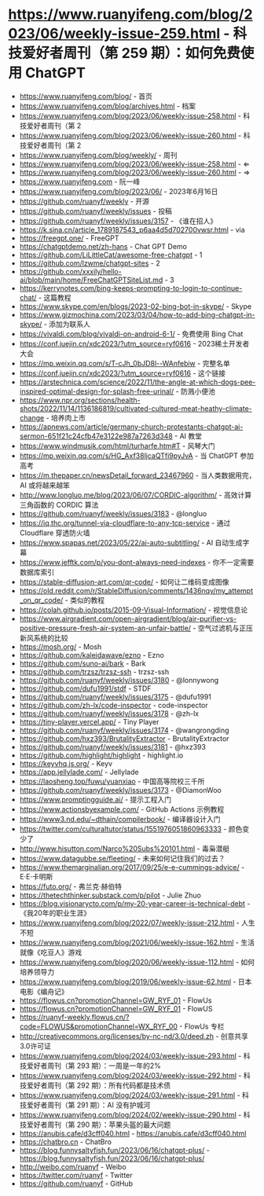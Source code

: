 # https://www.ruanyifeng.com/blog/2023/06/weekly-issue-259.html - 科技爱好者周刊（第 259 期）：如何免费使用 ChatGPT

- https://www.ruanyifeng.com/blog/ - 首页
- https://www.ruanyifeng.com/blog/archives.html - 档案
- https://www.ruanyifeng.com/blog/2023/06/weekly-issue-258.html - 科技爱好者周刊（第 2
- https://www.ruanyifeng.com/blog/2023/06/weekly-issue-260.html - 科技爱好者周刊（第 2
- https://www.ruanyifeng.com/blog/weekly/ - 周刊
- https://www.ruanyifeng.com/blog/2023/06/weekly-issue-258.html - ⇐
- https://www.ruanyifeng.com/blog/2023/06/weekly-issue-260.html - ⇒
- https://www.ruanyifeng.com - 阮一峰
- https://www.ruanyifeng.com/blog/2023/06/ - 2023年6月16日
- https://github.com/ruanyf/weekly - 开源
- https://github.com/ruanyf/weekly/issues - 投稿
- https://github.com/ruanyf/weekly/issues/3157 - 《谁在招人》
- https://k.sina.cn/article_1789187543_p6aa4d5d702700vwsr.html - via
- https://freegpt.one/ - FreeGPT
- https://chatgptdemo.net/zh-hans - Chat GPT Demo
- https://github.com/LiLittleCat/awesome-free-chatgpt - 1
- https://github.com/lzwme/chatgpt-sites - 2
- https://github.com/xxxily/hello-ai/blob/main/home/FreeChatGPTSiteList.md - 3
- https://kerrynotes.com/bing-keeps-prompting-to-login-to-continue-chat/ - 这篇教程
- https://www.skype.com/en/blogs/2023-02-bing-bot-in-skype/ - Skype
- https://www.gizmochina.com/2023/03/04/how-to-add-bing-chatgpt-in-skype/ - 添加为联系人
- https://vivaldi.com/blog/vivaldi-on-android-6-1/ - 免费使用 Bing Chat
- https://conf.juejin.cn/xdc2023/?utm_source=ryf0616 - 2023稀土开发者大会
- https://mp.weixin.qq.com/s/T-cJh_0bJD8l--WAnfebiw - 完整名单
- https://conf.juejin.cn/xdc2023/?utm_source=ryf0616 - 这个链接
- https://arstechnica.com/science/2022/11/the-angle-at-which-dogs-pee-inspired-optimal-design-for-splash-free-urinal/ - 防溅小便池
- https://www.npr.org/sections/health-shots/2022/11/14/1136186819/cultivated-cultured-meat-heathy-climate-change - 培养肉上市
- https://apnews.com/article/germany-church-protestants-chatgpt-ai-sermon-651f21c24cfb47e3122e987a7263d348 - AI 教堂
- https://www.windmusik.com/html/turharfe.htm#T - 风琴大门
- https://mp.weixin.qq.com/s/HG_Axf38ljcaQTfi9pyJvA - 当 ChatGPT 参加高考
- https://m.thepaper.cn/newsDetail_forward_23467960 - 当人类数据用完，AI 或将越来越笨
- http://www.longluo.me/blog/2023/06/07/CORDIC-algorithm/ - 高效计算三角函数的 CORDIC 算法
- https://github.com/ruanyf/weekly/issues/3183 - @longluo
- https://iq.thc.org/tunnel-via-cloudflare-to-any-tcp-service - 通过 Cloudflare 穿透防火墙
- https://www.spapas.net/2023/05/22/ai-auto-subtitling/ - AI 自动生成字幕
- https://www.jefftk.com/p/you-dont-always-need-indexes - 你不一定需要数据库索引
- https://stable-diffusion-art.com/qr-code/ - 如何让二维码变成图像
- https://old.reddit.com/r/StableDiffusion/comments/1436nqv/my_attempt_on_qr_code/ - 类似的教程
- https://colah.github.io/posts/2015-09-Visual-Information/ - 视觉信息论
- https://www.airgradient.com/open-airgradient/blog/air-purifier-vs-positive-pressure-fresh-air-system-an-unfair-battle/ - 空气过滤机与正压新风系统的比较
- https://mosh.org/ - Mosh
- https://github.com/kaleidawave/ezno - Ezno
- https://github.com/suno-ai/bark - Bark
- https://github.com/trzsz/trzsz-ssh - trzsz-ssh
- https://github.com/ruanyf/weekly/issues/3180 - @lonnywong
- https://github.com/dufu1991/stdf - STDF
- https://github.com/ruanyf/weekly/issues/3175 - @dufu1991
- https://github.com/zh-lx/code-inspector - code-inspector
- https://github.com/ruanyf/weekly/issues/3178 - @zh-lx
- https://tiny-player.vercel.app/ - Tiny Player
- https://github.com/ruanyf/weekly/issues/3174 - @wangrongding
- https://github.com/hxz393/BrutalityExtractor - BrutalityExtractor
- https://github.com/ruanyf/weekly/issues/3181 - @hxz393
- https://github.com/highlight/highlight - highlight.io
- https://keyvhq.js.org/ - Keyv
- https://app.jellylade.com/ - Jellylade
- https://laosheng.top/fuwu/yuanxiao - 中国高等院校三千所
- https://github.com/ruanyf/weekly/issues/3173 - @DiamonWoo
- https://www.promptingguide.ai/ - 提示工程入门
- https://www.actionsbyexample.com/ - GitHub Actions 示例教程
- https://www3.nd.edu/~dthain/compilerbook/ - 编译器设计入门
- https://twitter.com/culturaltutor/status/1551976051860963333 - 颜色变少了
- http://www.hisutton.com/Narco%20Subs%20101.html - 毒枭潜艇
- https://www.datagubbe.se/fleeting/ - 未来如何记住我们的过去？
- https://www.themarginalian.org/2017/09/25/e-e-cummings-advice/ - E·E·卡明斯
- https://futo.org/ - 弗兰克·赫伯特
- https://thetechthinker.substack.com/p/pilot - Julie Zhuo
- https://blog.visionarycto.com/p/my-20-year-career-is-technical-debt - 《我20年的职业生涯》
- https://www.ruanyifeng.com/blog/2022/07/weekly-issue-212.html - 人生不短
- https://www.ruanyifeng.com/blog/2021/06/weekly-issue-162.html - 生活就像《吃豆人》游戏
- https://www.ruanyifeng.com/blog/2020/06/weekly-issue-112.html - 如何培养领导力
- https://www.ruanyifeng.com/blog/2019/06/weekly-issue-62.html - 日本电影《编舟记》
- https://flowus.cn?promotionChannel=GW_RYF_01 - FlowUs
- https://flowus.cn?promotionChannel=GW_RYF_01 - FlowUS
- https://ruanyf-weekly.flowus.cn/?code=FLOWUS&promotionChannel=WX_RYF_00 - FlowUs 专栏
- http://creativecommons.org/licenses/by-nc-nd/3.0/deed.zh - 创意共享3.0许可证
- https://www.ruanyifeng.com/blog/2024/03/weekly-issue-293.html - 科技爱好者周刊（第 293 期）：一周是一年的2%
- https://www.ruanyifeng.com/blog/2024/03/weekly-issue-292.html - 科技爱好者周刊（第 292 期）：所有代码都是技术债
- https://www.ruanyifeng.com/blog/2024/03/weekly-issue-291.html - 科技爱好者周刊（第 291 期）：AI 没有护城河
- https://www.ruanyifeng.com/blog/2024/02/weekly-issue-290.html - 科技爱好者周刊（第 290 期）：苹果头盔的最大问题
- https://anubis.cafe/d3cff040.html - https://anubis.cafe/d3cff040.html
- https://chatbro.cn - ChatBro
- https://blog.funnysaltyfish.fun/2023/06/16/chatgpt-plus/ - https://blog.funnysaltyfish.fun/2023/06/16/chatgpt-plus/
- http://weibo.com/ruanyf - Weibo
- https://twitter.com/ruanyf - Twitter
- https://github.com/ruanyf - GitHub